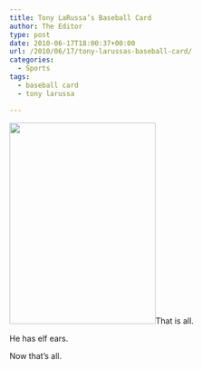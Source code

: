 ```yaml
---
title: Tony LaRussa’s Baseball Card
author: The Editor
type: post
date: 2010-06-17T18:00:37+00:00
url: /2010/06/17/tony-larussas-baseball-card/
categories:
  - Sports
tags:
  - baseball card
  - tony larussa

---
```

<a rel="attachment wp-att-5083" href="http://punchingkitty.com/2010/06/17/tony-larussas-baseball-card/7c_1-1/"><img class="aligncenter size-full wp-image-5083" title="7c_1-1" src="http://media.punchingkitty.com/wordpress/2010/06/7c_1-1.jpg?filter=full" alt="" width="258" height="355" /></a>That is all.

He has elf ears.

Now that&#8217;s all.
